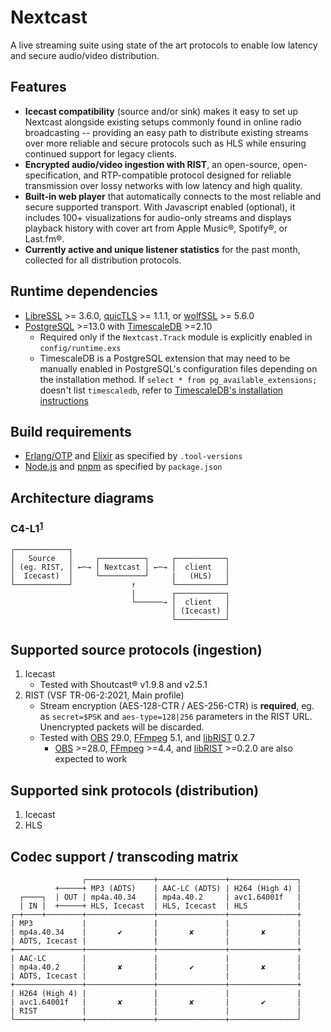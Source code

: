 # Nextcast

A live streaming suite using state of the art protocols to enable low latency and secure audio/video distribution.

## Features

- **Icecast compatibility** (source and/or sink) makes it easy to set up Nextcast alongside existing setups commonly found in online radio broadcasting -- providing an easy path to distribute existing streams over more reliable and secure protocols such as HLS while ensuring continued support for legacy clients.
- **Encrypted audio/video ingestion with RIST**, an open-source, open-specification, and RTP-compatible protocol designed for reliable transmission over lossy networks with low latency and high quality.
- **Built-in web player** that automatically connects to the most reliable and secure supported transport. With Javascript enabled (optional), it includes 100+ visualizations for audio-only streams and displays playback history with cover art from Apple Music®, Spotify®, or Last.fm®.
- **Currently active and unique listener statistics** for the past month, collected for all distribution protocols.

## Runtime dependencies

- [LibreSSL](https://www.libressl.org) >= 3.6.0, [quicTLS](https://github.com/quictls/openssl) >= 1.1.1, or [wolfSSL](https://www.wolfssl.com) >= 5.6.0
- [PostgreSQL](https://www.postgresql.org) >=13.0 with [TimescaleDB](https://timescale.com/install/latest/self-hosted/) >=2.10
  - Required only if the `Nextcast.Track` module is explicitly enabled in `config/runtime.exs`
  - TimescaleDB is a PostgreSQL extension that may need to be manually enabled in PostgreSQL's configuration files depending on the installation method. If `select * from pg_available_extensions;` doesn't list `timescaledb`, refer to [TimescaleDB's installation instructions](https://docs.timescale.com/install/latest/)

## Build requirements

- [Erlang/OTP](https://www.erlang.org) and [Elixir](https://elixir-lang.org) as specified by `.tool-versions`
- [Node.js](https://nodejs.org) and [pnpm](https://pnpm.io) as specified by `package.json`

## Architecture diagrams

### C4-L1<sup>[1](https://c4model.com)</sup>
```
┌────────────┐
│   Source   │     ┌──────────┐     ┌───────────┐
│ (eg. RIST, │ ←─→ │ Nextcast │ ←─→ │  client   │
│  Icecast)  │     └──────────┘     |   (HLS)   │
└────────────┘             ↑        └───────────┘
                           |        ┌───────────┐
                           └──────→ │  client   │
                                    │ (Icecast) │
                                    └───────────┘
```


## Supported source protocols (ingestion)

1. Icecast
    - Tested with Shoutcast® v1.9.8 and v2.5.1
2. RIST (VSF TR-06-2:2021, Main profile)
    - Stream encryption (AES-128-CTR / AES-256-CTR) is **required**, eg. as `secret=$PSK` and `aes-type=128|256` parameters in the RIST URL. Unencrypted packets will be discarded.
    - Tested with [OBS](https://obsproject.com) 29.0, [FFmpeg](https://ffmpeg.org) 5.1, and [libRIST](https://code.videolan.org/rist/librist) 0.2.7
      - [OBS](https://obsproject.com) >=28.0, [FFmpeg](https://ffmpeg.org) >=4.4, and [libRIST](https://code.videolan.org/rist/librist) >=0.2.0 are also expected to work

## Supported sink protocols (distribution)

1. Icecast
2. HLS

## Codec support / transcoding matrix

```
                ┌───────────────+───────────────+───────────────┐
          +─────+ MP3 (ADTS)    | AAC-LC (ADTS) | H264 (High 4) |
  ┌────┐  | OUT | mp4a.40.34    | mp4a.40.2     | avc1.64001f   |
  | IN |  +─────+ HLS, Icecast  | HLS, Icecast  | HLS           |
┌─+────+────────+───────────────+───────────────+───────────────+
| MP3           |               |               |               |
| mp4a.40.34    |       ✔       |       ✘       |       ✘       |
| ADTS, Icecast |               |               |               |
+───────────────+───────────────+───────────────+───────────────+
| AAC-LC        |               |               |               |
| mp4a.40.2     |       ✘       |       ✔       |       ✘       |
| ADTS, Icecast |               |               |               |
+───────────────+───────────────+───────────────+───────────────+
| H264 (High 4) |               |               |               |
| avc1.64001f   |       ✘       |       ✘       |       ✔       |
| RIST          |               |               |               |
└───────────────+───────────────+───────────────+───────────────┘
```

